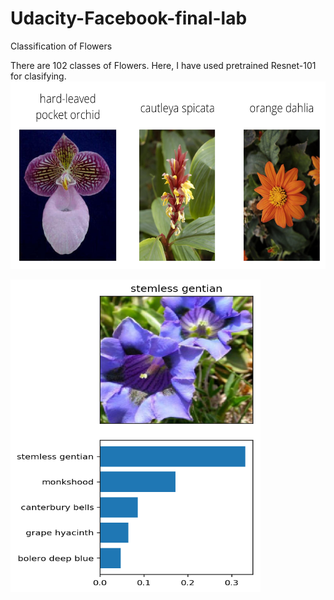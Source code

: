 # Udacity-Facebook-final-lab
Classification of Flowers

There are 102 classes of Flowers. Here, I have used pretrained Resnet-101 for clasifying.
<img src="imgs/Flowers.png" width="600" height="300"> 

<img src="imgs/inference_example.png" width="400" height="500"> 



